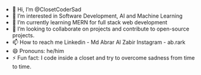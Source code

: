 - 👋 Hi, I’m @ClosetCoderSad
- 👀 I’m interested in Software Development, AI and Machine Learning
- 🌱 I’m currently learning MERN for full stack web development
- 💞️ I’m looking to collaborate on projects and contribute to open-source projects.
- 📫 How to reach me Linkedin - Md Abrar Al Zabir Instagram - ab.rark
- 😄 Pronouns: he/him
- ⚡ Fun fact: I code inside a closet and try to overcome sadness from time to time.

<!---
ClosetCoderSad/ClosetCoderSad is a ✨ special ✨ repository because its `README.md` (this file) appears on your GitHub profile.
You can click the Preview link to take a look at your changes.
--->
